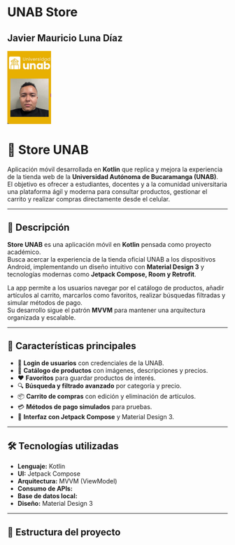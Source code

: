 # UNAB Store 

## Javier Mauricio Luna Díaz

<img src="javier_luna.jpg" width="100">

# 📱 Store UNAB  

Aplicación móvil desarrollada en **Kotlin** que replica y mejora la experiencia de la tienda web de la **Universidad Autónoma de Bucaramanga (UNAB)**.  
El objetivo es ofrecer a estudiantes, docentes y a la comunidad universitaria una plataforma ágil y moderna para consultar productos, gestionar el carrito y realizar compras directamente desde el celular.  

---

## 📖 Descripción  

**Store UNAB** es una aplicación móvil en **Kotlin** pensada como proyecto académico.  
Busca acercar la experiencia de la tienda oficial UNAB a los dispositivos Android, implementando un diseño intuitivo con **Material Design 3** y tecnologías modernas como **Jetpack Compose, Room y Retrofit**.  

La app permite a los usuarios navegar por el catálogo de productos, añadir artículos al carrito, marcarlos como favoritos, realizar búsquedas filtradas y simular métodos de pago.  
Su desarrollo sigue el patrón **MVVM** para mantener una arquitectura organizada y escalable.  

---

## 🚀 Características principales  

- 🔑 **Login de usuarios** con credenciales de la UNAB.  
- 🛒 **Catálogo de productos** con imágenes, descripciones y precios.  
- ❤️ **Favoritos** para guardar productos de interés.  
- 🔍 **Búsqueda y filtrado avanzado** por categoría y precio.  
- 📦 **Carrito de compras** con edición y eliminación de artículos.  
- 💳 **Métodos de pago simulados** para pruebas.  
- 🎨 **Interfaz con Jetpack Compose** y Material Design 3.  

---

## 🛠️ Tecnologías utilizadas  

- **Lenguaje:** Kotlin  
- **UI:** Jetpack Compose  
- **Arquitectura:** MVVM (ViewModel)
- **Consumo de APIs:** 
- **Base de datos local:** 
- **Diseño:** Material Design 3  

---

## 📂 Estructura del proyecto  



